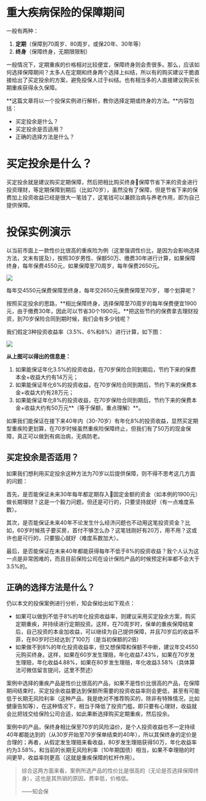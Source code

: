 # **重大疾病保险的保障期间**

一般有两种：

1. **定期**（保障到70周岁、80周岁，或保20年、30年等）
2. **终身**（保障终身，无期限限制）

一般情况下，定期重疾的价格相对比较便宜，保障终身则会贵很多。那么，应该如何选择保障期间？太多人在定期和终身两个选择上纠结，所以有的购买建议干脆直接给出了买定投余的方案，避免投保人过于纠结。也有相当多的人直接建议购买长期重疾获得永久保障。

**这篇文章将以一个投保实例进行解析，教你选择定期或终身的方法。**内容包括：

* 买定投余是什么？
* 买定投余是否适用？
* 正确的选择方法是什么？

# **买定投余是什么？**

买定投余就是建议购买定期保障，然后把相比购买终身保障节省下来的资金进行投资理财，等定期保障到期后（比如70岁），虽然没有了保障，但是节省下来的保费加上投资收益已经是很大一笔钱了，这笔钱可以兼顾治病与养老作用，即为自己提供保障。

# **投保实例演示**

以当前市面上一款性价比很高的重疾险为例（这里强调性价比，是因为会影响选择方法，文末有提及），按照30岁男性、保额50万、缴费30年进行计算，如果保障终身，每年保费4550元，如果保障至70周岁，每年保费2650元。

![](https://mmbiz.qpic.cn/mmbiz_jpg/XureD2EYlnqFbIiaUpIQiasTSE7DeszDvUbVy7McLVU6bpgMoOVkvrtdRxm28lPrP4FV2NyBR017Of2iaGfBMuiabw/640?wx_fmt=jpeg&tp=webp&wxfrom=5&wx_lazy=1)

每年交4550元保费保障至终身，每年交2650元保费保障至70岁， 哪个划算呢？

按照买定投余的思路，**相比保障终身，选择保障至70周岁的每年保费便宜1900元，由于缴费30年，因此可以节省30个1900元。**把这些节约的保费拿去理财投资，到70岁保险合同到期时候，我们会有多少钱呢？

我们假定3种投资收益率（3.5%、6%和8%）进行计算，如下图：

![](https://mmbiz.qpic.cn/mmbiz_jpg/XureD2EYlnqFbIiaUpIQiasTSE7DeszDvUibhIoouPHytLYlKYY44mFjuALzEb9k6bODvaDnsATjR2P2gjicficjm9A/640?wx_fmt=jpeg&tp=webp&wxfrom=5&wx_lazy=1)

**从上图可以得出的信息是：**

1. 如果能保证年化3.5%的投资收益，在70岁保险合同到期后，节约下来的保费本金+收益大约有14万元；
2. 如果能保证年化6%的投资收益，在70岁保险合同到期后，节约下来的保费本金+收益大约有28万元；
3. 如果能保证年化8%的投资收益，在70岁保险合同到期后，节约下来的保费本金+收益大约有50万元**（等于保额，重点理解）**。

如果我们能保证在接下来40年内（30-70岁）有年化8%的投资收益，显然买定期型重疾险更划算，在70岁时候虽然重疾险保障终止，但我们有了50万的现金保障，真正可以做到有病治病，无病防老。

## **买定投余是否适用？**

如果我们想利用买定投余这种方法为70岁以后提供保障，则不得不思考这几方面的问题：

首先，是否能保证未来30年每年都定期存入固定金额的资金（如本例的1900元）做长期理财？这是一个毅力问题，但还是可行的，只要坚持就好（有一点难度系数）。

其次，是否能保证未来40年不论发生什么经济问题也不动用这笔投资资金？比如，60岁时候孩子要买房，首付不够怎么办？这笔钱刚好有20万，用不用？这或许也是可行的，只要狠心就好（难度系数加大）。

最后，是否能保证在未来40年都能获得每年不低于8%的投资收益？我个人认为这一点是非常困难的，而且目前保险公司在设计保险产品的时候预定利率都不会大于3.5%的。

## **正确的选择方法是什么？**

仍以本文的投保案例进行分析，知会保给出如下观点：

* 如果可以做到不低于8%的年化投资收益率，则建议采用买定投余方案，购买定期重疾，并持续进行定期投资。这样，在70周岁时，保单的重疾保障结束后，自己投资的本金加收益，可以继续为自己提供保障，并且70岁后的收益不菲，在80岁时已经达到了100万（是当初保额的2倍）
* 如果做不到8%的年化投资收益率，但又想保障和保额不中断，建议年交4550元购买终身。这样，如果在60岁发生理赔，年化收益7.43%，如果在70岁发生理赔，年化收益4.88%，如果在80岁发生理赔，年化收益3.58%（具体算法可微信留言提问，这里不赘述）

案例中选择的重疾产品是性价比很高的产品，如果不是性价比很高的产品，在保障期间结束时，买定投余收益要达到保额所需要的投资收益率则会更低，甚至有可能低于长期无风险利率（这种产品，我是绝对不推荐购买的，除非有特殊情况，比如健康告知等），在这种情况下，相当于降低了投资门槛，即只要有心理财，收益就会比把钱交给保险公司合适，如此果断选择购买定期重疾，然后投余。

案例中的产品，保终身相比保至70岁的风险溢价，是个人投资收益也不一定持续40年都能达到的（从30岁开始至70岁保单结束的40年），所以其保终身的定价是合理的；再者，从假定发生理赔来看收益，80岁发生理赔获得50万，年化收益率约为3.58%，和当前的长期无风险利率（10年期国债）相当，如果不幸理赔的时间更早，收益率则更高（这就是重疾保障的杠杆作用）。

> 综合这两方面来看，案例所选产品的性价比是很高的（无论是否选择保障终身），这也是其热销的原因，费率低，价格低。
>
> ——知会保



